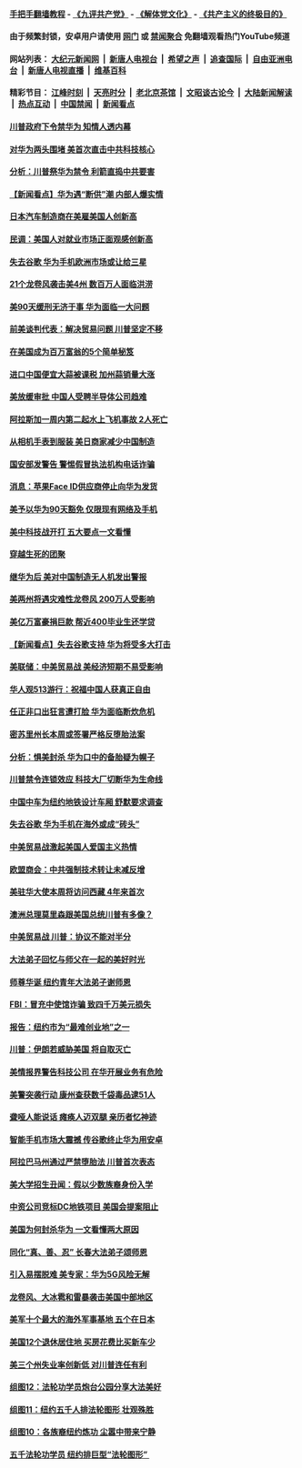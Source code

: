 #### [手把手翻墙教程](https://github.com/gfw-breaker/guides/wiki) -  [《九评共产党》](https://github.com/gfw-breaker/9ping.md?t=05220203) - [《解体党文化》](https://github.com/gfw-breaker/jtdwh.md?t=05220203) - [《共产主义的终极目的》](https://github.com/gfw-breaker/gczydzjmd.md?t=05220203)

#### 由于频繁封锁，安卓用户请使用 [网门](https://github.com/oGate2/oGate) 或 [禁闻聚合](https://github.com/gfw-breaker/bn-android) 免翻墙观看热门YouTube频道 

#### 网站列表： [大纪元新闻网](http://206.189.217.82:10080/) &nbsp;|&nbsp; [新唐人电视台](http://206.189.217.82:8000/) &nbsp;|&nbsp; [希望之声](http://206.189.217.82:8200/) &nbsp;|&nbsp; [追查国际](http://206.189.217.82:10010/) &nbsp;|&nbsp; [自由亚洲电台](http://206.189.217.82:9800/) &nbsp;|&nbsp; [新唐人电视直播](http://206.189.217.82/) &nbsp;|&nbsp; [维基百科](http://206.189.217.82:8100/)  

#### 精彩节目： [江峰时刻](http://206.189.217.82/today-in-history/) &nbsp;|&nbsp; [天亮时分](http://206.189.217.82/tianliang/) &nbsp;|&nbsp; [老北京茶馆](http://206.189.217.82/teahouse/) &nbsp;|&nbsp; [文昭谈古论今](http://206.189.217.82/wenzhao/) &nbsp;|&nbsp; [大陆新闻解读](http://206.189.217.82/ntdtv-comedy/) &nbsp;|&nbsp; [热点互动](http://206.189.217.82/ntdtv-rdhd/) &nbsp;|&nbsp; [中国禁闻](http://206.189.217.82/ntdtv-news/) &nbsp;|&nbsp; [新闻看点](http://206.189.217.82/news-insight/) 

#### [川普政府下令禁华为 知情人透内幕](../pages/nsc412/n11271462.md?t=05220203) 

#### [对华为两头围堵 美首次直击中共科技核心](../pages/nsc412/n11271068.md?t=05220203) 

#### [分析：川普祭华为禁令 利箭直捣中共要害](../pages/nsc412/n11271521.md?t=05220203) 

#### [【新闻看点】华为遇“断供”潮 内部人爆实情](../pages/nsc412/n11270835.md?t=05220203) 

#### [日本汽车制造商在美雇美国人创新高](../pages/nsc412/n11271209.md?t=05220203) 

#### [民调：美国人对就业市场正面观感创新高](../pages/nsc412/n11271051.md?t=05220203) 

#### [失去谷歌 华为手机欧洲市场或让给三星](../pages/nsc412/n11271262.md?t=05220203) 

#### [21个龙卷风袭击美4州 数百万人面临洪涝](../pages/nsc412/n11271139.md?t=05220203) 

#### [美90天缓刑无济于事 华为面临一大问题](../pages/nsc412/n11271103.md?t=05220203) 

#### [前美谈判代表：解决贸易问题 川普坚定不移](../pages/nsc412/n11271035.md?t=05220203) 

#### [在美国成为百万富翁的5个简单秘笈](../pages/nsc412/n11270920.md?t=05220203) 

#### [进口中国便宜大蒜被课税 加州蒜销量大涨](../pages/nsc412/n11270816.md?t=05220203) 

#### [美放缓审批 中国人受聘半导体公司趋难](../pages/nsc412/n11270924.md?t=05220203) 

#### [阿拉斯加一周内第二起水上飞机事故 2人死亡](../pages/nsc412/n11270342.md?t=05220203) 

#### [从相机手表到服装 美日商家减少中国制造](../pages/nsc412/n11269243.md?t=05220203) 

#### [国安部发警告 警惕假冒执法机构电话诈骗](../pages/nsc412/n11270062.md?t=05220203) 

#### [消息：苹果Face ID供应商停止向华为发货](../pages/nsc412/n11269186.md?t=05220203) 

#### [美予以华为90天豁免 仅限现有网络及手机](../pages/nsc412/n11269540.md?t=05220203) 

#### [美中科技战开打 五大要点一文看懂](../pages/nsc412/n11269495.md?t=05220203) 

#### [穿越生死的团聚](../pages/nsc412/n11258922.md?t=05220203) 

#### [继华为后 美对中国制造无人机发出警报](../pages/nsc412/n11269303.md?t=05220203) 

#### [美两州将遇灾难性龙卷风 200万人受影响](../pages/nsc412/n11269289.md?t=05220203) 

#### [美亿万富豪捐巨款 帮近400毕业生还学贷](../pages/nsc412/n11269171.md?t=05220203) 

#### [【新闻看点】失去谷歌支持 华为将受多大打击](../pages/nsc412/n11268809.md?t=05220203) 

#### [美联储：中美贸易战 美经济短期不易受影响](../pages/nsc412/n11269077.md?t=05220203) 

#### [华人观513游行：祝福中国人获真正自由](../pages/nsc412/n11269092.md?t=05220203) 

#### [任正非口出狂言遭打脸 华为面临断炊危机](../pages/nsc412/n11269083.md?t=05220203) 

#### [密苏里州长本周或签署严格反堕胎法案](../pages/nsc412/n11268963.md?t=05220203) 

#### [分析：惧美封杀 华为口中的备胎疑为幌子](../pages/nsc412/n11268802.md?t=05220203) 

#### [川普禁令连锁效应 科技大厂切断华为生命线](../pages/nsc412/n11268931.md?t=05220203) 

#### [中国中车为纽约地铁设计车厢 舒默要求调查](../pages/nsc412/n11267832.md?t=05220203) 

#### [失去谷歌 华为手机在海外或成“砖头”](../pages/nsc412/n11268723.md?t=05220203) 

#### [中美贸易战激起美国人爱国主义热情](../pages/nsc412/n11268682.md?t=05220203) 

#### [欧盟商会：中共强制技术转让未减反增](../pages/nsc412/n11268828.md?t=05220203) 

#### [美驻华大使本周将访问西藏 4年来首次](../pages/nsc412/n11268409.md?t=05220203) 

#### [澳洲总理莫里森跟美国总统川普有多像？](../pages/nsc412/n11267884.md?t=05220203) 

#### [中美贸易战 川普：协议不能对半分](../pages/nsc412/n11267666.md?t=05220203) 

#### [大法弟子回忆与师父在一起的美好时光](../pages/nsc412/n11267759.md?t=05220203) 

#### [师尊华诞 纽约青年大法弟子谢师恩](../pages/nsc412/n11267384.md?t=05220203) 

#### [FBI：冒充中使馆诈骗 致四千万美元损失](../pages/nsc412/n11267749.md?t=05220203) 

#### [报告：纽约市为“最难创业地”之一](../pages/nsc412/n11267849.md?t=05220203) 

#### [川普：伊朗若威胁美国 将自取灭亡](../pages/nsc412/n11267641.md?t=05220203) 

#### [美情报界警告科技公司 在华开展业务有危险](../pages/nsc412/n11267622.md?t=05220203) 

#### [美警突袭行动 康州查获数千袋毒品逮51人](../pages/nsc412/n11267360.md?t=05220203) 

#### [聋哑人能说话 瘫痪人迈双腿 亲历者忆神迹](../pages/nsc412/n11266537.md?t=05220203) 

#### [智能手机市场大震撼 传谷歌终止华为用安卓](../pages/nsc412/n11267309.md?t=05220203) 

#### [阿拉巴马州通过严禁堕胎法 川普首次表态](../pages/nsc412/n11267284.md?t=05220203) 

#### [美大学招生丑闻：假以少数族裔身份入学](../pages/nsc412/n11267067.md?t=05220203) 

#### [中资公司竞标DC地铁项目 美国会提案阻止](../pages/nsc412/n11267053.md?t=05220203) 

#### [美国为何封杀华为 一文看懂两大原因](../pages/nsc412/n11267127.md?t=05220203) 

#### [同化“真、善、忍” 长春大法弟子颂师恩](../pages/nsc412/n11266497.md?t=05220203) 

#### [引入易摆脱难 美专家：华为5G风险无解](../pages/nsc412/n11256563.md?t=05220203) 

#### [龙卷风、大冰雹和雷暴袭击美国中部地区](../pages/nsc412/n11266827.md?t=05220203) 

#### [美军十个最大的海外军事基地 五个在日本](../pages/nsc412/n11246754.md?t=05220203) 

#### [美国12个退休居住地 买房花费比买新车少](../pages/nsc412/n11216887.md?t=05220203) 

#### [美三个州失业率创新低 对川普连任有利](../pages/nsc412/n11266647.md?t=05220203) 

#### [组图12：法轮功学员炮台公园分享大法美好](../pages/nsc412/n11266495.md?t=05220203) 

#### [组图11：纽约五千人排法轮图形 壮观殊胜](../pages/nsc412/n11260586.md?t=05220203) 

#### [组图10：各族裔纽约炼功 尘嚣中带来宁静](../pages/nsc412/n11266374.md?t=05220203) 

#### [五千法轮功学员 纽约排巨型“法轮图形” ](../pages/nsc412/n11266362.md?t=05220203) 

